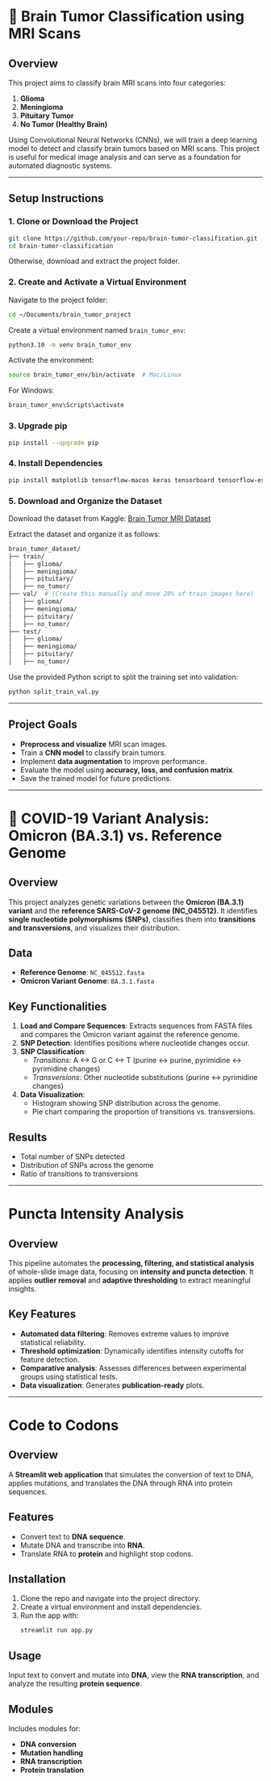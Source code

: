 # 🧠 Brain Tumor Classification using MRI Scans

## Overview
This project aims to classify brain MRI scans into four categories:

1. **Glioma**
2. **Meningioma**
3. **Pituitary Tumor**
4. **No Tumor (Healthy Brain)**

Using Convolutional Neural Networks (CNNs), we will train a deep learning model to detect and classify brain tumors based on MRI scans. This project is useful for medical image analysis and can serve as a foundation for automated diagnostic systems.

---

## Setup Instructions
### 1. Clone or Download the Project
```bash
git clone https://github.com/your-repo/brain-tumor-classification.git
cd brain-tumor-classification
```
Otherwise, download and extract the project folder.

### 2. Create and Activate a Virtual Environment

Navigate to the project folder:
```bash
cd ~/Documents/brain_tumor_project
```
Create a virtual environment named `brain_tumor_env`:
```bash
python3.10 -m venv brain_tumor_env
```
Activate the environment:
```bash
source brain_tumor_env/bin/activate  # Mac/Linux
```
For Windows:
```bash
brain_tumor_env\Scripts\activate
```

### 3. Upgrade pip
```bash
pip install --upgrade pip
```

### 4. Install Dependencies
```bash
pip install matplotlib tensorflow-macos keras tensorboard tensorflow-estimator tensorflow-metal
```

### 5. Download and Organize the Dataset

Download the dataset from Kaggle: [Brain Tumor MRI Dataset](https://www.kaggle.com/datasets/masoudnickparvar/brain-tumor-mri-dataset)

Extract the dataset and organize it as follows:
```bash
brain_tumor_dataset/
├── train/
│   ├── glioma/
│   ├── meningioma/
│   ├── pituitary/
│   ├── no_tumor/
├── val/  # (Create this manually and move 20% of train images here)
│   ├── glioma/
│   ├── meningioma/
│   ├── pituitary/
│   ├── no_tumor/
├── test/
│   ├── glioma/
│   ├── meningioma/
│   ├── pituitary/
│   ├── no_tumor/
```
Use the provided Python script to split the training set into validation:
```bash
python split_train_val.py
```

---

## Project Goals
- **Preprocess and visualize** MRI scan images.
- Train a **CNN model** to classify brain tumors.
- Implement **data augmentation** to improve performance.
- Evaluate the model using **accuracy, loss, and confusion matrix**.
- Save the trained model for future predictions.

---

# 🦠 COVID-19 Variant Analysis: Omicron (BA.3.1) vs. Reference Genome

## Overview
This project analyzes genetic variations between the **Omicron (BA.3.1) variant** and the **reference SARS-CoV-2 genome (NC_045512)**. It identifies **single nucleotide polymorphisms (SNPs)**, classifies them into **transitions and transversions**, and visualizes their distribution.

## Data
- **Reference Genome**: `NC_045512.fasta`
- **Omicron Variant Genome**: `BA.3.1.fasta`

## Key Functionalities
1. **Load and Compare Sequences**: Extracts sequences from FASTA files and compares the Omicron variant against the reference genome.
2. **SNP Detection**: Identifies positions where nucleotide changes occur.
3. **SNP Classification**:
   - *Transitions*: A <-> G or C <-> T (purine ↔ purine, pyrimidine ↔ pyrimidine changes)
   - *Transversions*: Other nucleotide substitutions (purine ↔ pyrimidine changes)
4. **Data Visualization**:
   - Histogram showing SNP distribution across the genome.
   - Pie chart comparing the proportion of transitions vs. transversions.

## Results
- Total number of SNPs detected
- Distribution of SNPs across the genome
- Ratio of transitions to transversions

---

# Puncta Intensity Analysis

## Overview
This pipeline automates the **processing, filtering, and statistical analysis** of whole-slide image data, focusing on **intensity and puncta detection**. It applies **outlier removal** and **adaptive thresholding** to extract meaningful insights.

## Key Features
- **Automated data filtering**: Removes extreme values to improve statistical reliability.
- **Threshold optimization**: Dynamically identifies intensity cutoffs for feature detection.
- **Comparative analysis**: Assesses differences between experimental groups using statistical tests.
- **Data visualization**: Generates **publication-ready** plots.

---

# Code to Codons

## Overview
A **Streamlit web application** that simulates the conversion of text to DNA, applies mutations, and translates the DNA through RNA into protein sequences.

## Features
- Convert text to **DNA sequence**.
- Mutate DNA and transcribe into **RNA**.
- Translate RNA to **protein** and highlight stop codons.

## Installation
1. Clone the repo and navigate into the project directory.
2. Create a virtual environment and install dependencies.
3. Run the app with:
   ```bash
   streamlit run app.py
   ```

## Usage
Input text to convert and mutate into **DNA**, view the **RNA transcription**, and analyze the resulting **protein sequence**.

## Modules
Includes modules for:
- **DNA conversion**
- **Mutation handling**
- **RNA transcription**
- **Protein translation**

